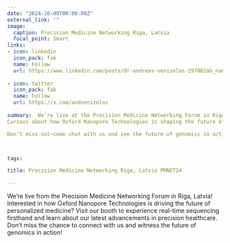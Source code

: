 ```yaml
---
date: "2024-10-09T00:00:00Z"
external_link: ""
image:
  caption: Precision Medicine Networking Riga, Latvia
  focal_point: Smart
links:
- icon: linkedin
  icon_pack: fab
  name: Follow
  url: https://www.linkedin.com/posts/dr-andreas-venizelos-297802ab_nanopore-innovation-rigaforum-activity-7250060245589200901-lfdv?utm_source=share&utm_medium=member_desktop
  
- icon: twitter
  icon_pack: fab
  name: Follow
  url: https://x.com/andvenizelos
  
summary:  We’re live at the Precision Medicine Networking Forum in Riga, Latvia!
Curious about how Oxford Nanopore Technologies is shaping the future of personalized medicine? 🧬 Stop by our booth for a hands-on look at real-time sequencing and discover how we’re pushing the boundaries of precision healthcare.

Don’t miss out—come chat with us and see the future of genomics in action! 🔬



tags:

title: Precision Medicine Networking Riga, Latvia PMNET24

---
```


We’re live from the Precision Medicine Networking Forum in Riga, Latvia!
Interested in how Oxford Nanopore Technologies is driving the future of personalized medicine? Visit our booth to experience real-time sequencing firsthand and learn about our latest advancements in precision healthcare. Don’t miss the chance to connect with us and witness the future of genomics in action!